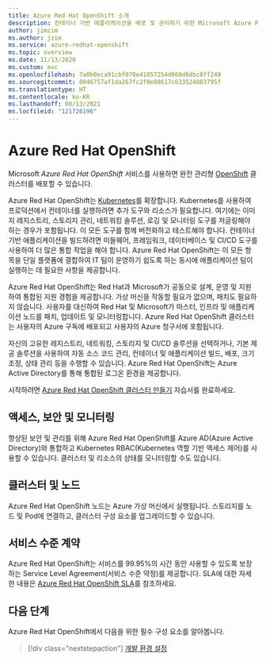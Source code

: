 ```yaml
---
title: Azure Red Hat OpenShift 소개
description: 컨테이너 기반 애플리케이션을 배포 및 관리하기 위한 Microsoft Azure Red Hat OpenShift의 기능 및 이점을 알아봅니다.
author: jimzim
ms.author: jzim
ms.service: azure-redhat-openshift
ms.topic: overview
ms.date: 11/13/2020
ms.custom: mvc
ms.openlocfilehash: 7a0b0eca91cbf070e41057254d060d6dbc8ff249
ms.sourcegitcommit: 0046757af1da267fc2f0e88617c633524883795f
ms.translationtype: HT
ms.contentlocale: ko-KR
ms.lasthandoff: 08/13/2021
ms.locfileid: "121726196"
---
```

# <a name="azure-red-hat-openshift"></a>Azure Red Hat OpenShift

Microsoft *Azure Red Hat OpenShift* 서비스를 사용하면 완전 관리형 [OpenShift](https://www.openshift.com/) 클러스터를 배포할 수 있습니다.

Azure Red Hat OpenShift는 [Kubernetes](https://kubernetes.io/)를 확장합니다. Kubernetes를 사용하여 프로덕션에서 컨테이너를 실행하려면 추가 도구와 리소스가 필요합니다. 여기에는 이미지 레지스트리, 스토리지 관리, 네트워킹 솔루션, 로깅 및 모니터링 도구를 저글링해야 하는 경우가 포함됩니다. 이 모든 도구를 함께 버전화하고 테스트해야 합니다. 컨테이너 기반 애플리케이션을 빌드하려면 미들웨어, 프레임워크, 데이터베이스 및 CI/CD 도구를 사용하여 더 많은 통합 작업을 해야 합니다. Azure Red Hat OpenShift는 이 모든 항목을 단일 플랫폼에 결합하여 IT 팀이 운영하기 쉽도록 하는 동시에 애플리케이션 팀이 실행하는 데 필요한 사항을 제공합니다.

Azure Red Hat OpenShift는 Red Hat과 Microsoft가 공동으로 설계, 운영 및 지원하여 통합된 지원 경험을 제공합니다. 가상 머신을 작동할 필요가 없으며, 패치도 필요하지 않습니다. 사용자를 대신하여 Red Hat 및 Microsoft가 마스터, 인프라 및 애플리케이션 노드를 패치, 업데이트 및 모니터링합니다. Azure Red Hat OpenShift 클러스터는 사용자의 Azure 구독에 배포되고 사용자의 Azure 청구서에 포함됩니다.

자신의 고유한 레지스트리, 네트워킹, 스토리지 및 CI/CD 솔루션을 선택하거나, 기본 제공 솔루션을 사용하여 자동 소스 코드 관리, 컨테이너 및 애플리케이션 빌드, 배포, 크기 조정, 상태 관리 등을 수행할 수 있습니다. Azure Red Hat OpenShift는 Azure Active Directory를 통해 통합된 로그온 환경을 제공합니다.

시작하려면 [Azure Red Hat OpenShift 클러스터 만들기](tutorial-create-cluster.md) 자습서를 완료하세요.

## <a name="access-security-and-monitoring"></a>액세스, 보안 및 모니터링

향상된 보안 및 관리를 위해 Azure Red Hat OpenShift를 Azure AD(Azure Active Directory)와 통합하고 Kubernetes RBAC(Kubernetes 역할 기반 액세스 제어)를 사용할 수 있습니다. 클러스터 및 리소스의 상태를 모니터링할 수도 있습니다.

## <a name="cluster-and-node"></a>클러스터 및 노드

Azure Red Hat OpenShift 노드는 Azure 가상 머신에서 실행됩니다. 스토리지를 노드 및 Pod에 연결하고, 클러스터 구성 요소를 업그레이드할 수 있습니다.

## <a name="service-level-agreement"></a>서비스 수준 계약

Azure Red Hat OpenShift는 서비스를 99.95%의 시간 동안 사용할 수 있도록 보장하는 Service Level Agreement(서비스 수준 약정)를 제공합니다. SLA에 대한 자세한 내용은 [Azure Red Hat OpenShift SLA](https://azure.microsoft.com/support/legal/sla/openshift/v1_0/)를 참조하세요.

## <a name="next-steps"></a>다음 단계

Azure Red Hat OpenShift에서 다음을 위한 필수 구성 요소를 알아봅니다.

> [!div class="nextstepaction"]
> [개발 환경 설정](tutorial-create-cluster.md)
